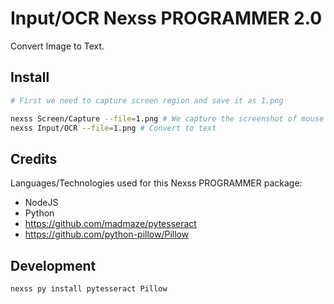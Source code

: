 # Input/OCR Nexss PROGRAMMER 2.0

Convert Image to Text.

## Install

```sh
# First we need to capture screen region and save it as 1.png

nexss Screen/Capture --file=1.png # We capture the screenshot of mouse selection.
nexss Input/OCR --file=1.png # Convert to text

```

## Credits

Languages/Technologies used for this Nexss PROGRAMMER package:

- NodeJS
- Python
- <https://github.com/madmaze/pytesseract>
- <https://github.com/python-pillow/Pillow>

## Development

```sh
nexss py install pytesseract Pillow
```
